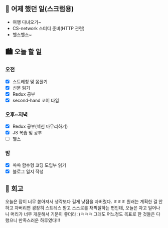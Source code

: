 ## 🌃 어제 했던 일(스크럼용)

- 여행 다녀오기~
- CS-network 스터디 준비(HTTP 관련)
- 헬스헬스~

## 🏙️ 오늘 할 일

### 오전

- [x] 스트레칭 및 몸풀기
- [x] 신문 읽기
- [x] Redux 공부
- [x] second-hand 코어 타임

### 오후~저녁

- [x] Redux 공부(섹션 마무리하기)
- [x] JS 복습 및 공부
- [ ] 헬스

### 밤

- [x] 쏙쏙 함수형 코딩 도입부 읽기
- [x] 블로그 일지 작성

## 🌆 회고

오늘은 잠이 너무 쏟아져서 생각보다 길게 낮잠을 자버렸다. ㅎㅎㅎ 
원래는 계획한 걸 안하고 자버리면 굉장히 스트레스 받고 스스로를 채찍질하는 편인데, 오늘은 자고 일어나니 머리가 너무 개운해서 기분이 좋더라 :)ㅋㅋㅋ
그래도 어느정도 목표로 한 것들은 다 했으니 만족스러운 하루였다!!!